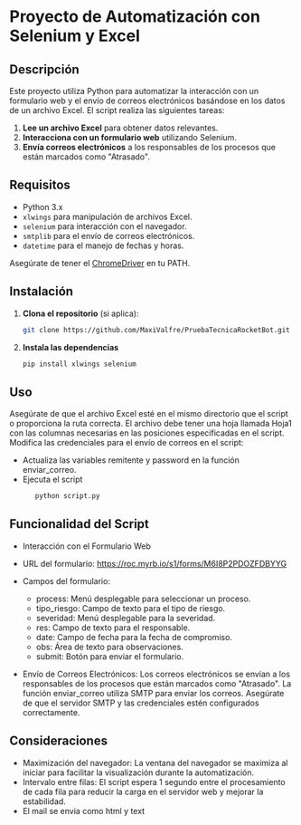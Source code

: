 # Proyecto de Automatización con Selenium y Excel

## Descripción

Este proyecto utiliza Python para automatizar la interacción con un formulario web y el envío de correos electrónicos basándose en los datos de un archivo Excel. El script realiza las siguientes tareas:

1. **Lee un archivo Excel** para obtener datos relevantes.
2. **Interacciona con un formulario web** utilizando Selenium.
3. **Envía correos electrónicos** a los responsables de los procesos que están marcados como "Atrasado".


## Requisitos

- Python 3.x
- `xlwings` para manipulación de archivos Excel.
- `selenium` para interacción con el navegador.
- `smtplib` para el envío de correos electrónicos.
- `datetime` para el manejo de fechas y horas.

Asegúrate de tener el [ChromeDriver](https://sites.google.com/chromium.org/driver/) en tu PATH.

## Instalación

1. **Clona el repositorio** (si aplica):
   ```bash
   git clone https://github.com/MaxiValfre/PruebaTecnicaRocketBot.git
2. **Instala las dependencias**
   ```bash
   pip install xlwings selenium
   

## Uso

Asegúrate de que el archivo Excel esté en el mismo directorio que el script o proporciona la ruta correcta.
El archivo debe tener una hoja llamada Hoja1 con las columnas necesarias en las posiciones especificadas en el script.
Modifica las credenciales para el envío de correos en el script:

- Actualiza las variables remitente y password en la función enviar_correo.
- Ejecuta el script
   ```bash
      python script.py

## Funcionalidad del Script
- Interacción con el Formulario Web
- URL del formulario: https://roc.myrb.io/s1/forms/M6I8P2PDOZFDBYYG
- Campos del formulario:
    - process: Menú desplegable para seleccionar un proceso.
    - tipo_riesgo: Campo de texto para el tipo de riesgo.
    - severidad: Menú desplegable para la severidad.
    - res: Campo de texto para el responsable.
    - date: Campo de fecha para la fecha de compromiso.
    - obs: Área de texto para observaciones.
    - submit: Botón para enviar el formulario.

- Envío de Correos Electrónicos:
Los correos electrónicos se envían a los responsables de los procesos que están marcados como "Atrasado".
La función enviar_correo utiliza SMTP para enviar los correos. Asegúrate de que el servidor SMTP y las credenciales estén configurados correctamente.

## Consideraciones
- Maximización del navegador: La ventana del navegador se maximiza al iniciar para facilitar la visualización durante la automatización.
- Intervalo entre filas: El script espera 1 segundo entre el procesamiento de cada fila para reducir la carga en el servidor web y mejorar la estabilidad.
- El mail se envia como html y text
